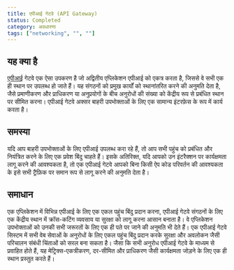 ```yaml
---
title: एपीआई गेटवे (API Gateway)
status: Completed
category: अवधारणा
tags: ["networking", "", ""]
---
```


## यह क्या है

[एपीआई](/application-programming-interface/) गेटवे एक ऐसा उपकरण है जो अद्वितीय एप्लिकेशन एपीआई को एकत्र करता है, जिससे वे सभी एक ही स्थान पर उपलब्ध हो जाते हैं।
यह संगठनों को प्रमुख कार्यों को स्थानांतरित करने की अनुमति देता है, जैसे प्रमाणीकरण और प्राधिकरण या अनुप्रयोगों के बीच अनुरोधों की संख्या को केंद्रीय रूप से प्रबंधित स्थान पर सीमित करना। 
एपीआई गेटवे अक्सर बाहरी उपभोक्ताओं के लिए एक सामान्य इंटरफ़ेस के रूप में कार्य करता है।
## समस्या

यदि आप बाहरी उपभोक्ताओं के लिए एपीआई उपलब्ध करा रहे हैं, तो आप सभी पहुंच को प्रबंधित और नियंत्रित करने के लिए एक प्रवेश बिंदु चाहते हैं। 
इसके अतिरिक्त, यदि आपको उन इंटरैक्शन पर कार्यक्षमता लागू करने की आवश्यकता है, तो एक एपीआई गेटवे आपको बिना किसी ऐप कोड परिवर्तन की आवश्यकता के इसे सभी 
ट्रैफ़िक पर समान रूप से लागू करने की अनुमति देता है।

## समाधान

एक एप्लिकेशन में विभिन्न एपीआई के लिए एक एकल पहुंच बिंदु प्रदान करना, एपीआई गेटवे संगठनों के लिए एक केंद्रीय स्थान में क्रॉस-कटिंग व्यवसाय या सुरक्षा को लागू करना आसान बनाता है।
वे एप्लिकेशन उपभोक्ताओं को उनकी सभी जरूरतों के लिए एक ही पते पर जाने की अनुमति भी देते हैं। 
एक एपीआई गेटवे सिस्टम में सभी वेब सेवाओं के अनुरोधों के लिए एकल पहुंच बिंदु प्रदान करके सुरक्षा और अवलोकन जैसी परिचालन संबंधी चिंताओं को सरल बना सकता है। 
जैसा कि सभी अनुरोध एपीआई गेटवे के माध्यम से प्रवाहित होते हैं, यह मेट्रिक्स-एकत्रीकरण, दर-सीमित और प्राधिकरण जैसी कार्यक्षमता जोड़ने के लिए एक ही स्थान प्रस्तुत करते हैं।